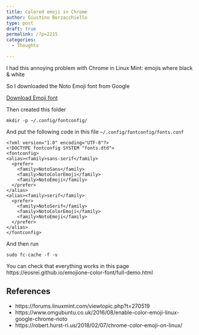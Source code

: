 ```yaml
---
title: Colored emoji in Chrome
author: Giustino Borzacchiello
type: post
draft: true
permalink: /?p=2215
categories:
  - Thoughts

---
```

<div class="wp-block-jetpack-markdown">
  <p>
    I had this annoying problem with Chrome in Linux Mint: emojis where black & white
  </p>
  
  <p>
    So I downloaded the Noto Emoji font from Google
  </p>
</div>

<div class="wp-block-button aligncenter">
  <a class="wp-block-button__link" href="https://noto-website.storage.googleapis.com/pkgs/NotoColorEmoji-unhinted.zip">Download Emoji font</a>
</div>

<div class="wp-block-jetpack-markdown">
  <p>
    Then created this folder
  </p>
  
  <pre><code>mkdir -p ~/.config/fontconfig/﻿
</code></pre>
  
  <p>
    And put the following code in this file <code>~/.config/fontconfig/fonts.conf</code>
  </p>
  
  <pre><code>&lt;?xml version="1.0" encoding="UTF-8"?&gt;
&lt;!DOCTYPE fontconfig SYSTEM "fonts.dtd"&gt;
&lt;fontconfig&gt;
&lt;alias&gt;&lt;family&gt;sans-serif&lt;/family&gt;
  &lt;prefer&gt;
    &lt;family&gt;NotoSans&lt;/family&gt;
    &lt;family&gt;NotoColorEmoji&lt;/family&gt;
    &lt;family&gt;NotoEmoji&lt;/family&gt;
  &lt;/prefer&gt;
&lt;/alias&gt;
&lt;alias&gt;&lt;family&gt;serif&lt;/family&gt;
  &lt;prefer&gt;
    &lt;family&gt;NotoSerif&lt;/family&gt;
    &lt;family&gt;NotoColorEmoji&lt;/family&gt;
    &lt;family&gt;NotoEmoji&lt;/family&gt;
  &lt;/prefer&gt;
&lt;/alias&gt;
&lt;/fontconfig&gt;
</code></pre>
  
  <p>
    And then run
  </p>
  
  <pre><code>sudo fc-cache -f -v﻿
</code></pre>
  
  <p>
    You can check that everything works in this page https://eosrei.github.io/emojione-color-font/full-demo.html
  </p>
  
  <h2>
    References
  </h2>
  
  <ul>
    <li>
      https://forums.linuxmint.com/viewtopic.php?t=270519
    </li>
    <li>
      https://www.omgubuntu.co.uk/2016/08/enable-color-emoji-linux-google-chrome-noto
    </li>
    <li>
      https://robert.hurst-ri.us/2018/02/07/chrome-color-emoji-on-linux/
    </li>
  </ul>
</div>
